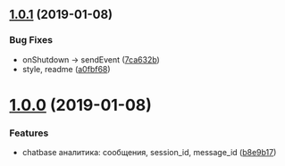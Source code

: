 ## [1.0.1](https://github.com/popstas/yandex-dialogs-sdk-chatbase/compare/v1.0.0...v1.0.1) (2019-01-08)


### Bug Fixes

* onShutdown -> sendEvent ([7ca632b](https://github.com/popstas/yandex-dialogs-sdk-chatbase/commit/7ca632b))
* style, readme ([a0fbf68](https://github.com/popstas/yandex-dialogs-sdk-chatbase/commit/a0fbf68))



# [1.0.0](https://github.com/popstas/yandex-dialogs-sdk-chatbase/compare/b8e9b17...v1.0.0) (2019-01-08)


### Features

* chatbase аналитика: сообщения, session_id, message_id ([b8e9b17](https://github.com/popstas/yandex-dialogs-sdk-chatbase/commit/b8e9b17))



